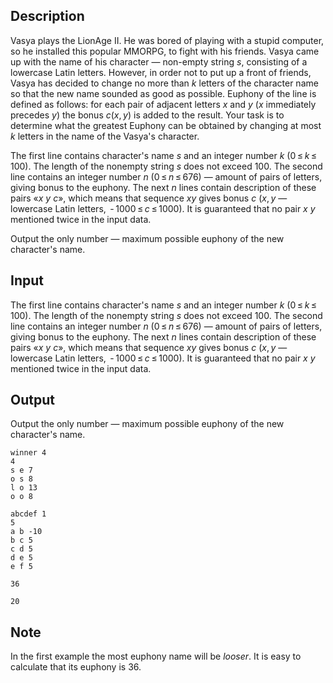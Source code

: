 ## Description

<div><p>Vasya plays the LionAge II. He was bored of playing with a stupid computer, so he installed this popular MMORPG, to fight with his friends. Vasya came up with the name of his character — non-empty string <span class="tex-span"><i>s</i></span>, consisting of a lowercase Latin letters. However, in order not to put up a front of friends, Vasya has decided to change no more than <span class="tex-span"><i>k</i></span> letters of the character name so that the new name sounded as good as possible. Euphony of the line is defined as follows: for each pair of adjacent letters <span class="tex-span"><i>x</i></span> and <span class="tex-span"><i>y</i></span> (<span class="tex-span"><i>x</i></span> immediately precedes <span class="tex-span"><i>y</i></span>) the bonus <span class="tex-span"><i>c</i>(<i>x</i>, <i>y</i>)</span> is added to the result. Your task is to determine what the greatest Euphony can be obtained by changing at most <span class="tex-span"><i>k</i></span> letters in the name of the Vasya's character.</p></div><div class="input-specification"><p>The first line contains character's name <span class="tex-span"><i>s</i></span> and an integer number <span class="tex-span"><i>k</i></span> (<span class="tex-span">0 ≤ <i>k</i> ≤ 100</span>). The length of the nonempty string <span class="tex-span"><i>s</i></span> does not exceed <span class="tex-span">100</span>. The second line contains an integer number <span class="tex-span"><i>n</i></span> (<span class="tex-span">0 ≤ <i>n</i> ≤ 676</span>) — amount of pairs of letters, giving bonus to the euphony. The next <span class="tex-span"><i>n</i></span> lines contain description of these pairs «<span class="tex-span"><i>x</i></span> <span class="tex-span"><i>y</i></span> <span class="tex-span"><i>c</i></span>», which means that sequence <span class="tex-span"><i>xy</i></span> gives bonus <span class="tex-span"><i>c</i></span> (<span class="tex-span"><i>x</i>, <i>y</i></span> — lowercase Latin letters, <span class="tex-span"> - 1000 ≤ <i>c</i> ≤ 1000)</span>. It is guaranteed that no pair <span class="tex-span"><i>x</i></span> <span class="tex-span"><i>y</i></span> mentioned twice in the input data.</p></div><div class="output-specification"><p>Output the only number — maximum possible euphony оf the new character's name.</p></div>

## Input

<p>The first line contains character's name <span class="tex-span"><i>s</i></span> and an integer number <span class="tex-span"><i>k</i></span> (<span class="tex-span">0 ≤ <i>k</i> ≤ 100</span>). The length of the nonempty string <span class="tex-span"><i>s</i></span> does not exceed <span class="tex-span">100</span>. The second line contains an integer number <span class="tex-span"><i>n</i></span> (<span class="tex-span">0 ≤ <i>n</i> ≤ 676</span>) — amount of pairs of letters, giving bonus to the euphony. The next <span class="tex-span"><i>n</i></span> lines contain description of these pairs «<span class="tex-span"><i>x</i></span> <span class="tex-span"><i>y</i></span> <span class="tex-span"><i>c</i></span>», which means that sequence <span class="tex-span"><i>xy</i></span> gives bonus <span class="tex-span"><i>c</i></span> (<span class="tex-span"><i>x</i>, <i>y</i></span> — lowercase Latin letters, <span class="tex-span"> - 1000 ≤ <i>c</i> ≤ 1000)</span>. It is guaranteed that no pair <span class="tex-span"><i>x</i></span> <span class="tex-span"><i>y</i></span> mentioned twice in the input data.</p>

## Output

<p>Output the only number — maximum possible euphony оf the new character's name.</p>





```input1
winner 4
4
s e 7
o s 8
l o 13
o o 8

```




```input2
abcdef 1
5
a b -10
b c 5
c d 5
d e 5
e f 5

```




```output1
36
```




```output2
20
```



## Note

<p>In the first example the most euphony name will be <span class="tex-span"><i>looser</i></span>. It is easy to calculate that its euphony is 36.</p>
